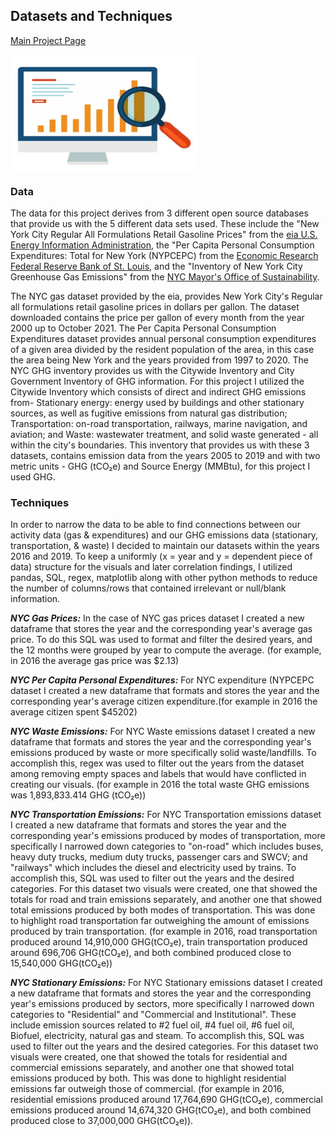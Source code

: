 ## Datasets and Techniques

[Main Project Page](https://rchevarria.github.io/NYCEnvironCovidData/)

<img src="https://raw.githubusercontent.com/rchevarria/NYCEnvironCovidData/gh-pages/Data1.jpg" width="300" height="186" align="center" background-color:transparent> 

### Data

The data for this project derives from 3 different open source databases that provide us with the 5 different data sets used. These include the "New York City Regular All Formulations Retail Gasoline Prices" from the [eia U.S. Energy Information Administration](https://www.eia.gov/dnav/pet/hist/LeafHandler.ashx?n=pet&s=emm_epmr_pte_y35ny_dpg&f=m), the "Per Capita Personal Consumption Expenditures: Total for New York (NYPCEPC) from the [Economic Research Federal Reserve Bank of St. Louis](https://fred.stlouisfed.org/series/NYPCEPC), and the "Inventory of New York City Greenhouse Gas Emissions" from the [NYC Mayor's Office of Sustainability](https://nyc-ghg-inventory.cusp.nyu.edu). 

The NYC gas dataset provided by the eia, provides New York City's Regular all formulations retail gasoline prices in dollars per gallon. The dataset downloaded contains the price per gallon of every month from the year 2000 up to October 2021. The Per Capita Personal Consumption Expenditures dataset provides annual personal consumption expenditures of a given area divided by the resident population of the area, in this case the area being New York and the years provided from 1997 to 2020. The NYC GHG inventory provides us with the Citywide Inventory and City Government Inventory of GHG information. For this project I utilized the Citywide Inventory which consists of direct and indirect GHG emissions from- Stationary energy: energy used by buildings and other stationary sources, as well as fugitive emissions from natural gas distribution; Transportation: on-road transportation, railways, marine navigation, and aviation; and Waste: wastewater treatment, and solid waste generated - all within the city's boundaries. This inventory that provides us with these 3 datasets, contains emission data from the years 2005 to 2019 and with two metric units - GHG (tCO₂e) and Source Energy (MMBtu), for this project I used GHG. 

### Techniques

In order to narrow the data to be able to find connections between our activity data (gas & expenditures) and our GHG emissions data (stationary, transportation, & waste) I decided to maintain our datasets within the years 2016 and 2019. To keep a uniformly (x = year and y = dependent piece of data) structure for the visuals and later correlation findings, I utilized pandas, SQL, regex, matplotlib along with other python methods to reduce the number of columns/rows that contained irrelevant or null/blank information. 

***NYC Gas Prices:***
In the case of NYC gas prices dataset I created a new dataframe that stores the year and the corresponding year's average gas price. To do this SQL was used to format and filter the desired years, and the 12 months were grouped by year to compute the average. (for example, in 2016 the average gas price was $2.13)

***NYC Per Capita Personal Expenditures:***
For NYC expenditure (NYPCEPC dataset I created a new dataframe that formats and stores the year and the corresponding year's average citizen expenditure.(for example in 2016 the average citizen spent $45202) 

***NYC Waste Emissions:***
For NYC Waste emissions dataset I created a new dataframe that formats and stores the year and the corresponding year's emissions produced by waste or more specifically solid waste/landfills. To accomplish this, regex was used to filter out the years from the dataset among removing empty spaces and labels that would have conflicted in creating our visuals. (for example in 2016 the total waste GHG emissions was 1,893,833.414 GHG (tCO₂e))

***NYC Transportation Emissions:***
For NYC Transportation emissions dataset I created a new dataframe that formats and stores the year and the corresponding year's emissions produced by modes of transportation, more specifically I narrowed down categories to "on-road" which includes buses, heavy duty trucks, medium duty trucks, passenger cars and SWCV; and "railways" which includes the diesel and electricity used by trains. To accomplish this, SQL was used to filter out the years and the desired categories. For this dataset two visuals were created, one that showed the totals for road and train emissions separately, and another one that showed total emissions produced by both modes of transportation. This was done to highlight road transportation far outweighing the amount of emissions produced by train transportation. (for example in 2016, road transportation produced around 14,910,000 GHG(tCO₂e), train transportation produced around 696,706 GHG(tCO₂e), and both combined produced close to 15,540,000 GHG(tCO₂e))

***NYC Stationary Emissions:***
For NYC Stationary emissions dataset I created a new dataframe that formats and stores the year and the corresponding year's emissions produced by sectors, more specifically I narrowed down categories to "Residential" and "Commercial and Institutional". These include emission sources related to #2 fuel oil, #4 fuel oil, #6 fuel oil, Biofuel, electricity, natural gas and steam. To accomplish this, SQL was used to filter out the years and the desired categories. For this dataset two visuals were created, one that showed the totals for residential and commercial emissions separately, and another one that showed total emissions produced by both. This was done to highlight residential emissions far outweigh those of commercial. (for example in 2016, residential emissions produced around 17,764,690 GHG(tCO₂e), commercial emissions produced around 14,674,320 GHG(tCO₂e), and both combined produced close to 37,000,000 GHG(tCO₂e)).

